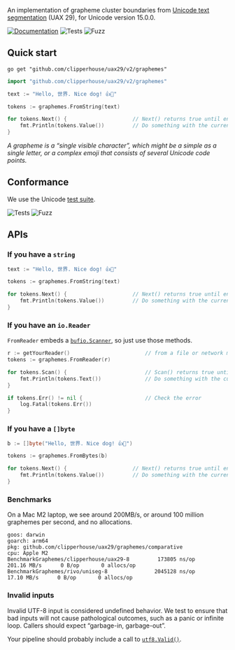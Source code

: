 An implementation of grapheme cluster boundaries from [Unicode text segmentation](https://unicode.org/reports/tr29/#Grapheme_Cluster_Boundaries) (UAX 29), for Unicode version 15.0.0.

[![Documentation](https://pkg.go.dev/badge/github.com/clipperhouse/uax29/v2/graphemes.svg)](https://pkg.go.dev/github.com/clipperhouse/uax29/v2/graphemes)
![Tests](https://github.com/clipperhouse/uax29/actions/workflows/gotest.yml/badge.svg)
![Fuzz](https://github.com/clipperhouse/uax29/actions/workflows/gofuzz.yml/badge.svg)

## Quick start

```
go get "github.com/clipperhouse/uax29/v2/graphemes"
```

```go
import "github.com/clipperhouse/uax29/v2/graphemes"

text := "Hello, 世界. Nice dog! 👍🐶"

tokens := graphemes.FromString(text)

for tokens.Next() {                     // Next() returns true until end of data
	fmt.Println(tokens.Value())         // Do something with the current grapheme
}
```

_A grapheme is a “single visible character”, which might be a simple as a single letter, or a complex emoji that consists of several Unicode code points._

## Conformance

We use the Unicode [test suite](https://unicode.org/reports/tr41/tr41-26.html#Tests29).

![Tests](https://github.com/clipperhouse/uax29/actions/workflows/gotest.yml/badge.svg)
![Fuzz](https://github.com/clipperhouse/uax29/actions/workflows/gofuzz.yml/badge.svg)

## APIs

### If you have a `string`

```go
text := "Hello, 世界. Nice dog! 👍🐶"

tokens := graphemes.FromString(text)

for tokens.Next() {                     // Next() returns true until end of data
	fmt.Println(tokens.Value())         // Do something with the current grapheme
}
```

### If you have an `io.Reader`

`FromReader` embeds a [`bufio.Scanner`](https://pkg.go.dev/bufio#Scanner), so just use those methods.

```go
r := getYourReader()                        // from a file or network maybe
tokens := graphemes.FromReader(r)

for tokens.Scan() {                         // Scan() returns true until error or EOF
	fmt.Println(tokens.Text())              // Do something with the current grapheme
}

if tokens.Err() != nil {                    // Check the error
	log.Fatal(tokens.Err())
}
```

### If you have a `[]byte`

```go
b := []byte("Hello, 世界. Nice dog! 👍🐶")

tokens := graphemes.FromBytes(b)

for tokens.Next() {                     // Next() returns true until end of data
	fmt.Println(tokens.Value())         // Do something with the current grapheme
}
```

### Benchmarks

On a Mac M2 laptop, we see around 200MB/s, or around 100 million graphemes per second, and no allocations.

```
goos: darwin
goarch: arm64
pkg: github.com/clipperhouse/uax29/graphemes/comparative
cpu: Apple M2
BenchmarkGraphemes/clipperhouse/uax29-8    	    173805 ns/op	 201.16 MB/s      0 B/op	   0 allocs/op
BenchmarkGraphemes/rivo/uniseg-8           	   2045128 ns/op	  17.10 MB/s      0 B/op	   0 allocs/op
```

### Invalid inputs

Invalid UTF-8 input is considered undefined behavior. We test to ensure that bad inputs will not cause pathological outcomes, such as a panic or infinite loop. Callers should expect “garbage-in, garbage-out”.

Your pipeline should probably include a call to [`utf8.Valid()`](https://pkg.go.dev/unicode/utf8#Valid).
